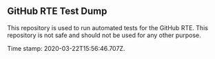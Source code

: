 ## GitHub RTE Test Dump

This repository is used to run automated tests for the GitHub RTE.
This repository is not safe and should not be used for any other purpose.

Time stamp: 2020-03-22T15:56:46.707Z.
